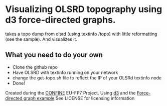Visualizing OLSRD topography using d3 force-directed graphs.
============================================================

takes a topo dump from olsrd (using textinfo /topo) with little
reformatting (see the sample). And visualizes it.

What you need to do your own
----------------------------

* Clone the github repo
* Have OLSRD with textinfo running on your network
* change the get-topo.sh file to reflect the IP of your OLSRd textinfo node
* Done!

Created during the [CONFINE](http://confine-project.eu) EU-FP7 Project.
Using [d3](http://d3js.org) and the [Force-directed graph example](http://bl.ocks.org/mbostock/4062045)
See LICENSE for licensing information
